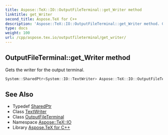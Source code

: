 ```yaml
---
title: Aspose::TeX::IO::OutputFileTerminal::get_Writer method
linktitle: get_Writer
second_title: Aspose.TeX for C++
description: 'Aspose::TeX::IO::OutputFileTerminal::get_Writer method. Gets the writer for the output terminal in C++.'
type: docs
weight: 100
url: /cpp/aspose.tex.io/outputfileterminal/get_writer/
---
```

## OutputFileTerminal::get_Writer method


Gets the writer for the output terminal.

```cpp
System::SharedPtr<System::IO::TextWriter> Aspose::TeX::IO::OutputFileTerminal::get_Writer() override
```

## See Also

* Typedef [SharedPtr](../../../system/sharedptr/)
* Class [TextWriter](../../../system.io/textwriter/)
* Class [OutputFileTerminal](../)
* Namespace [Aspose::TeX::IO](../../)
* Library [Aspose.TeX for C++](../../../)

